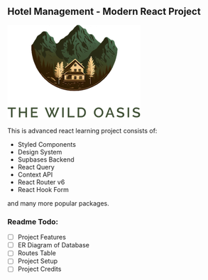 ## Hotel Management - Modern React Project

<img src="./public/logo-light.png" />

This is advanced react learning project consists of:
- Styled Components
- Design System
- Supbases Backend
- React Query
- Context API
- React Router v6
- React Hook Form

and many more popular packages.

### Readme Todo:
- [ ] Project Features
- [ ] ER Diagram of Database
- [ ] Routes Table
- [ ] Project Setup
- [ ] Project Credits
